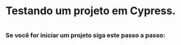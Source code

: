 <h1> Testando um projeto em Cypress. <h1>

 ### 
<h3> Se você for iniciar um projeto siga este passo a passo: <h3>
 
